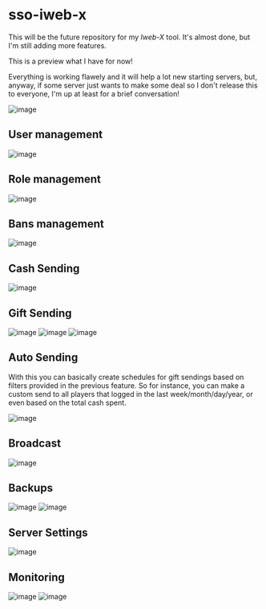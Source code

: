 # sso-iweb-x

This will be the future repository for my *Iweb-X* tool. It's almost done, but I'm still adding more features. 

This is a preview what I have for now!

Everything is working flawely and it will help a lot new starting servers, but, anyway, if some server just wants to make some deal so I don't release this to everyone, I'm up at least for a brief conversation!

![image](https://github.com/user-attachments/assets/9ac39bdc-1952-40d6-b42c-990ebf18b99a)

## User management

![image](https://github.com/user-attachments/assets/66e8133e-80f7-4328-a6d9-f9c4a05a1834)

## Role management

![image](https://github.com/user-attachments/assets/c81d0b84-8374-4d26-8ed6-9c4ef8374f43)

## Bans management

![image](https://github.com/user-attachments/assets/b378ee79-eea4-4e18-a201-2e1b5679d384)

## Cash Sending

![image](https://github.com/user-attachments/assets/baebf2e7-73b8-4390-a6f7-a20baf36a75f)

## Gift Sending

![image](https://github.com/user-attachments/assets/464b6ed9-5be1-47ef-9180-047cba13e75b)
![image](https://github.com/user-attachments/assets/2ecd939a-2f1c-419e-915a-9d40c6cea108)
![image](https://github.com/user-attachments/assets/6ceb11a2-5023-42c1-9484-48ceedec1e82)

## Auto Sending

With this you can basically create schedules for gift sendings based on filters provided in the previous feature. So for instance, you can make a custom send to all players that logged in the last week/month/day/year, or even based on the total cash spent.

![image](https://github.com/user-attachments/assets/527223a8-39a0-43ca-9c7c-353c4a0c26d9)

## Broadcast

![image](https://github.com/user-attachments/assets/a1c9c26c-c901-494b-85e9-81ec07f058ac)

## Backups

![image](https://github.com/user-attachments/assets/e06ea629-4c2e-4a3d-b48f-b1fb37e3d187)
![image](https://github.com/user-attachments/assets/2191abd0-814b-4dd0-a5e8-0699f0478bf9)

## Server Settings

![image](https://github.com/user-attachments/assets/bd00730e-fdcb-425f-a9b5-9843ab10ab3e)

## Monitoring

![image](https://github.com/user-attachments/assets/bd437d1d-3bbd-4442-bc8d-e3621f425a24)
![image](https://github.com/user-attachments/assets/e6ac3ec9-d770-4a2a-9ad8-11cc8b8811d5)







